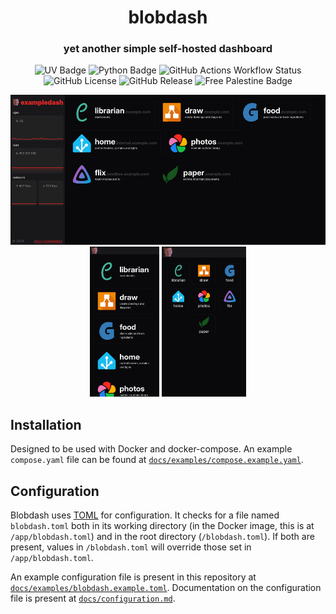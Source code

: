 # <center>blobdash</center>
<center>

### yet another simple self-hosted dashboard

![UV Badge](https://img.shields.io/endpoint?url=https%3A%2F%2Fraw.githubusercontent.com%2Fastral-sh%2Fuv%2Frefs%2Fheads%2Fmain%2Fassets%2Fbadge%2Fv0.json&style=for-the-badge)
![Python Badge](https://img.shields.io/badge/dynamic/json?url=https%3A%2F%2Fraw.githubusercontent.com%2Fthcrt%2Fblobdash%2Frefs%2Fheads%2Fmain%2F.python-version&query=%24&style=for-the-badge&label=Python)
![GitHub Actions Workflow Status](https://img.shields.io/github/actions/workflow/status/thcrt/blobdash/build.yml?branch=main&style=for-the-badge&link=https%3A%2F%2Fgithub.com%2Fthcrt%2Fblobdash%2Fpkgs%2Fcontainer%2Fblobdash)
![GitHub License](https://img.shields.io/github/license/thcrt/blobdash?style=for-the-badge&link=https%3A%2F%2Fgithub.com%2Fthcrt%2Fblobdash%2Fblob%2Fmain%2FLICENSE)
![GitHub Release](https://img.shields.io/github/v/release/thcrt/blobdash?style=for-the-badge)
![Free Palestine Badge](https://img.shields.io/badge/Free%20-%20Palestine%20-%20red?style=for-the-badge)

<img style="display: inline; height: 15rem;" src="./docs/screenshots/desktop.png"> <img style="display: inline; height: 15rem;" src="./docs/screenshots/phone-lg.png"> <img style="display: inline; height: 15rem;" src="./docs/screenshots/phone-sm.png">


</center>

## Installation

Designed to be used with Docker and docker-compose. An example `compose.yaml` file can be found at [`docs/examples/compose.example.yaml`](docs/examples/compose.example.yaml).

## Configuration

Blobdash uses [TOML](https://toml.io/) for configuration. It checks for a file named `blobdash.toml`
both in its working directory (in the Docker image, this is at `/app/blobdash.toml`) and in the root
directory (`/blobdash.toml`). If both are present, values in `/blobdash.toml` will override those
set in `/app/blobdash.toml`.

An example configuration file is present in this repository at
[`docs/examples/blobdash.example.toml`](docs/examples/blobdash.example.toml). Documentation on the
configuration file is present at [`docs/configuration.md`](docs/configuration.md).
